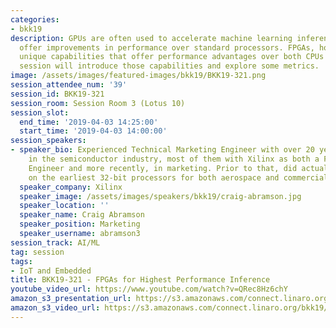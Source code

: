 ```yaml
---
categories:
- bkk19
description: GPUs are often used to accelerate machine learning inference as they
  offer improvements in performance over standard processors. FPGAs, however, have
  unique capabilities that offer performance advantages over both CPUs and GPUs. This
  session will introduce those capabilities and explore some metrics.
image: /assets/images/featured-images/bkk19/BKK19-321.png
session_attendee_num: '39'
session_id: BKK19-321
session_room: Session Room 3 (Lotus 10)
session_slot:
  end_time: '2019-04-03 14:25:00'
  start_time: '2019-04-03 14:00:00'
session_speakers:
- speaker_bio: Experienced Technical Marketing Engineer with over 20 years experience
    in the semiconductor industry, most of them with Xilinx as both a Field Application
    Engineer and more recently, in marketing. Prior to that, did actual embedded design
    on the earliest 32-bit processors for both aerospace and commercial applications.
  speaker_company: Xilinx
  speaker_image: /assets/images/speakers/bkk19/craig-abramson.jpg
  speaker_location: ''
  speaker_name: Craig Abramson
  speaker_position: Marketing
  speaker_username: abramson3
session_track: AI/ML
tag: session
tags:
- IoT and Embedded
title: BKK19-321 - FPGAs for Highest Performance Inference
youtube_video_url: https://www.youtube.com/watch?v=QRec8Hz6chY
amazon_s3_presentation_url: https://s3.amazonaws.com/connect.linaro.org/bkk19/presentations/bkk19-321.pdf
amazon_s3_video_url: https://s3.amazonaws.com/connect.linaro.org/bkk19/videos/bkk19-321.mp4
---
```


